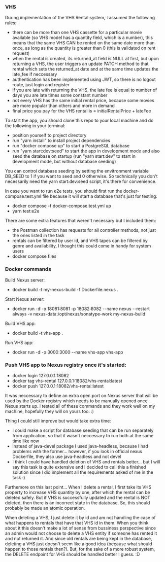 ### VHS

During implementation of the VHS Rental system, I assumed the following rules:

- there can be more than one VHS cassette for a particular movie available (so VHS model has a quantity field, which is a number), this means that the same VHS CAN be rented on the same date more than once, as long
  as the quantity is greater than 0 (this is validated on rent request)
- when the rental is created, its returned_at field is NULL at first, but upon returning a VHS, the user triggers an update PATCH method to that rental which sets the returned_at date and at the same time updates the late_fee if neccessary
- authentication has been implemented using JWT, so there is no logout route, just login and register
- if you are late with returning the VHS, the late fee is equal to number of days you are late times some constant number
- not every VHS has the same initial rental price, because some movies are more popular than others and more in demand
- final price you pay for the VHS rental is = initialRentalPrice + lateFee

To start the app, you should clone this repo to your local machine and do the following in your terminal:

- position yourself to project directory
- run "yarn install" to install project dependencies
- run "docker compose up" to start a PostgreSQL database
- run "yarn start:dev:seed" to start the app in development mode and also seed the database on startup (run "yarn start:dev" to start in development mode, but without database seeding)

You can control database seeding by setting the envitronment variable DB_SEED to 1 if you want to seed and 0 otherwise. So technically you don't necessarily need the yarn start:dev:seed script, it's there for convenience.

In case you want to run e2e tests, you should first run the docker-compose.test.yml file because it will start a database that's just for testing:

- docker compose -f docker-compose.test.yml up
- yarn test:e2e

There are some extra features that weren't necessary but I included them:

- the Postman collection has requests for all controller methods, not just the ones listed in the task
- rentals can be filtered by user id, and VHS tapes can be filtered by genre and availability, I thought this could come in handy for system users
- docker compose files

### Docker commands

Build Nexus server:

- docker build -t my-nexus-build -f Dockerfile.nexus .

Start Nexus server:

- docker run -d -p 18081:8081 -p 18082:8082 --name nexus --restart always -v nexus-data:/opt/nexus/sonatype-work my-nexus-build

Build VHS app:

- docker build -t vhs-app .

Run VHS app:

- docker run -d -p 3000:3000 --name vhs-app vhs-app

### Push VHS app to Nexus registry once it's started:

- docker login 127.0.0.1:18082
- docker tag vhs-rental 127.0.0.1:18082/vhs-rental:latest
- docker push 127.0.0.1:18082/vhs-rental:latest

It was neccessary to define an extra open port on Nexus server that will be used by the Docker registry which needs to be manually opened once Nexus starts up. I tested all of these commands and they work well
on my machine, hopefully they will on yours too. :)

Thing I could still improve but would take extra time:

- I could make a script for database seeding that can be run separately from application, so that it wasn't neccessary to run both at the same time like now
- instead of java-devel package I used java-headless, because I had problems with the former... however, if you look in official nexus Dockerfile, they also use java-headless and not devel
- I think I could have handled deletion of VHS and rentals better... but I will say this task is quite extensive and I decided to call this a finished solution since I did implement all the requirements asked of me in the task :)

Furthemore on this last point... When I delete a rental, I first take its VHS property to increase VHS quantity by one, after which the rental can be deleted safely. But if VHS is successfully updated and the rental is NOT deleted, then
there is an incorrect state in the database. So, this should probably be made an atomic operation.

When deleting a VHS, I just delete it by id and am not handling the case of what happens to rentals that have that VHS id in them. When you think about it this doesn't make a lot of sense from bussiness perspective since an admin would not choose to delete a VHS entity if someone has rented it and not returned it. And since old rentals are being kept in the database, deleting a VHS just doesn't seem like a good idea (because what should happen to those rentals then?). But, for the sake of a more robust system, the DELETE endpoint for VHS should be handled better I guess. :D

